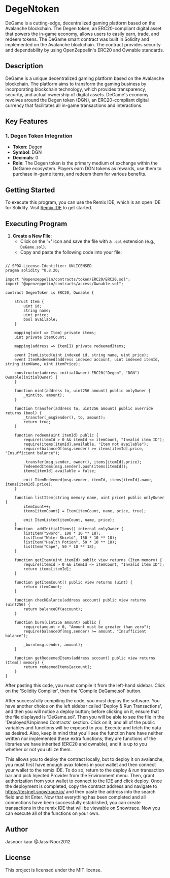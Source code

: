 # DegeNtoken
DeGame is a cutting-edge, decentralized gaming platform based on the Avalanche blockchain. The Degen token, an ERC20-compliant digital asset that powers the in-game economy, allows users to easily earn, trade, and redeem tokens. The DeGame smart contract was built in Solidity and implemented on the Avalanche blockchain. The contract provides security and dependability by using OpenZeppelin's ERC20 and Ownable standards.
## Description
DeGame is a unique decentralized gaming platform based on the Avalanche blockchain. The platform aims to transform the gaming business by incorporating blockchain technology, which provides transparency, security, and actual ownership of digital assets. DeGame's economy revolves around the Degen token (DGN), an ERC20-compliant digital currency that facilitates all in-game transactions and interactions.
## Key Features

### 1. Degen Token Integration

- **Token**: Degen
- **Symbol**: DGN
- **Decimals**: 0
- **Role**: The Degen token is the primary medium of exchange within the DeGame ecosystem. Players earn DGN tokens as rewards, use them to purchase in-game items, and redeem them for various benefits.

## Getting Started

To execute this program, you can use the Remix IDE, which is an open IDE for Solidity. Visit [Remix IDE](https://remix.ethereum.org/) to get started.

## Executing Program

1. **Create a New File**:
    - Click on the '+' icon and save the file with a `.sol` extension (e.g., `DeGame.sol`).
    - Copy and paste the following code into your file:

```solidity

// SPDX-License-Identifier: UNLICENSED
pragma solidity ^0.8.20;

import "@openzeppelin/contracts/token/ERC20/ERC20.sol";
import "@openzeppelin/contracts/access/Ownable.sol";

contract DegenToken is ERC20, Ownable {

    struct Item {
        uint id;
        string name;
        uint price;
        bool available;
    }

    mapping(uint => Item) private items;
    uint private itemCount;

    mapping(address => Item[]) private redeemedItems;

    event ItemListed(uint indexed id, string name, uint price);
    event ItemRedeemed(address indexed account, uint indexed itemId, string itemName, uint itemPrice);

    constructor(address initialOwner) ERC20("Degen", "DGN") Ownable(initialOwner) {
    }

    function mint(address to, uint256 amount) public onlyOwner {
        _mint(to, amount);
    }

    function transfer(address to, uint256 amount) public override returns (bool) {
        _transfer(_msgSender(), to, amount);
        return true;
    }

    function redeem(uint itemId) public {
        require(itemId > 0 && itemId <= itemCount, "Invalid item ID");
        require(items[itemId].available, "Item not available");
        require(balanceOf(msg.sender) >= items[itemId].price, "Insufficient balance");

        _transfer(msg.sender, owner(), items[itemId].price);
        redeemedItems[msg.sender].push(items[itemId]);
        items[itemId].available = false;

        emit ItemRedeemed(msg.sender, itemId, items[itemId].name, items[itemId].price);
    }

    function listItem(string memory name, uint price) public onlyOwner {
        itemCount++;
        items[itemCount] = Item(itemCount, name, price, true);

        emit ItemListed(itemCount, name, price);
    }
    function _addInitialItems() internal onlyOwner {
        listItem("Sword", 100 * 10 ** 18);
        listItem("Water Shield", 150 * 10 ** 18);
        listItem("Health Potion", 50 * 10 ** 18);
        listItem("Cape", 50 * 10 ** 18);
    }

    function getItem(uint itemId) public view returns (Item memory) {
        require(itemId > 0 && itemId <= itemCount, "Invalid item ID");
        return items[itemId];
    }

    function getItemCount() public view returns (uint) {
        return itemCount;
    }

    function checkBalance(address account) public view returns (uint256) {
        return balanceOf(account);
    }

    function burn(uint256 amount) public {
        require(amount > 0, "Amount must be greater than zero");
        require(balanceOf(msg.sender) >= amount, "Insufficient balance");

        _burn(msg.sender, amount);
    }

    function getRedeemedItems(address account) public view returns (Item[] memory) {
        return redeemedItems[account];
    }
}
```
After pasting this code, you must compile it from the left-hand sidebar. Click on the 'Solidity Compiler', then the 'Compile DeGame.sol' button.

After successfully compiling the code, you must deploy the software. You have another choice on the left sidebar called 'Deploy & Run Transactions', and then you will notice a deploy button; before clicking on it, ensure that the file displayed is 'DeGame.sol'. Then you will be able to see the file in the 'Deployed/Unpinned Contracts' section. Click on it, and all of the public variables and functions will be exposed to you. Execute and fetch the data as desired. Also, keep in mind that you'll see the function here have neither written nor implemented these extra functions; they are functions of the libraries we have inherited (ERC20 and ownable), and it is up to you whether or not you utilize them.

This allows you to deploy the contract locally, but to deploy it on avalanche, you must first have enough avax tokens in your wallet and then connect your wallet to the remix IDE. To do so, return to the deploy & run transaction bar and pick Injected Provider from the Environment menu. Then, grant authorization from your wallet to connect to the IDE and click deploy. Once the deployment is completed, copy the contract address and navigate to https://testnet.snowtrace.io/ and then paste the address into the search field and hit Enter. Now that everything has been completed and all connections have been successfully established, you can create transactions in the remix IDE that will be viewable on Snowtrace. Now you can execute all of the functions on your own.

## Author
Jasnoor kaur
@Jass-Noor2012

## License
This project is licensed under the MIT license.
